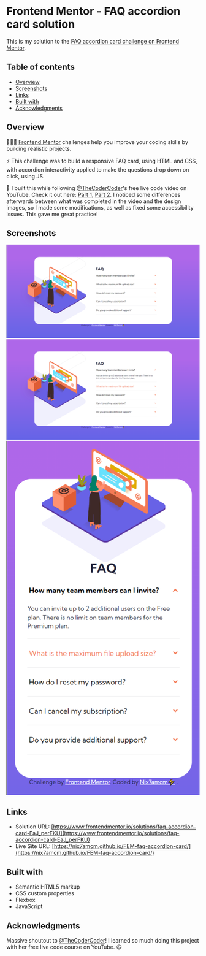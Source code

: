 # Frontend Mentor - FAQ accordion card solution

This is my solution to the [FAQ accordion card challenge on Frontend Mentor](https://www.frontendmentor.io/challenges/faq-accordion-card-XlyjD0Oam).


## Table of contents

- [Overview](#overview)
- [Screenshots](#screenshot)
- [Links](#links)
- [Built with](#built-with)
- [Acknowledgments](#acknowledgments)


## Overview

👩🏻‍💻 [Frontend Mentor](www.frontendmentor.io) challenges help you improve your coding skills by building realistic projects.

⚡ This challenge was to build a responsive FAQ card, using HTML and CSS, with accordion interactivity applied to make the questions drop down on click, using JS.

🚀 I built this while following [@TheCoderCoder](https://www.youtube.com/channel/UCzNf0liwUzMN6_pixbQlMhQ)'s free live code video on YouTube. Check it out here: [Part 1](https://www.youtube.com/watch?v=FboXxLxg8eo), [Part 2](https://www.youtube.com/watch?v=sr94O6Y5NEA). I noticed some differences afterwards between what was completed in the video and the design images, so I made some modifications, as well as fixed some accessibility issues. This gave me great practice! 


## Screenshots

![](/solution-snaps/desktop.png)
![](/solution-snaps/desktop-active.png)
![](/solution-snaps/mobile-active.png)


## Links

- Solution URL: [https://www.frontendmentor.io/solutions/faq-accordion-card-EaJ_perFKU](https://www.frontendmentor.io/solutions/faq-accordion-card-EaJ_perFKU)
- Live Site URL: [https://nix7amcm.github.io/FEM-faq-accordion-card/](https://nix7amcm.github.io/FEM-faq-accordion-card/)


## Built with

- Semantic HTML5 markup
- CSS custom properties
- Flexbox
- JavaScript


## Acknowledgments

Massive shoutout to [@TheCoderCoder](https://www.youtube.com/channel/UCzNf0liwUzMN6_pixbQlMhQ)! I learned so much doing this project with her free live code course on YouTube. 😃